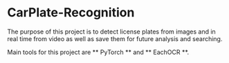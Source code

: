 # CarPlate-Recognition

The purpose of this project is to detect license plates from images and in real time from video as well as save them for future analysis and searching.

Main tools for this project are ** PyTorch ** and ** EachOCR **.
